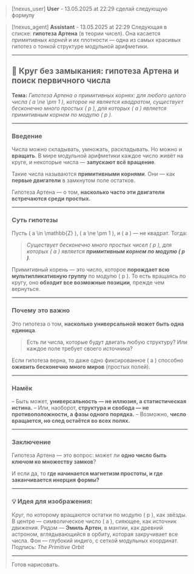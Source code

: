>[!nexus_user] **User** - 13.05.2025 at 22:29
> сделай следующую формулу
<!-- UID: f342b5ef-3360-45fa-b3d9-6ba2f21b91d9 -->




>[!nexus_agent] **Assistant** - 13.05.2025 at 22:29
> Следующая в списке: **гипотеза Артена** (в теории чисел). 
> Она касается *примитивных корней* и их плотности — одна из самых красивых гипотез о тонкой структуре модульной арифметики.
> 
> ---
> 
> ## 🔁 Круг без замыкания: гипотеза Артена и поиск первичного числа
> 
> **Тема:** 
> *Гипотеза Артена о примитивных корнях: для любого целого числа \( a \ne \pm 1 \), которое не является квадратом, существует бесконечно много простых \( p \), для которых \( a \) является примитивным корнем по модулю \( p \).*
> 
> ---
> 
> ### Введение
> 
> Числа можно складывать, умножать, раскладывать. 
> Но можно и **вращать**. 
> В мире модульной арифметики каждое число живёт на круге, 
> и некоторые числа — **запускают всё вращение**.
> 
> Такие числа называются **примитивными корнями**. 
> Они — как **первые двигатели** в замкнутом поле остатков.
> 
> Гипотеза Артена — о том, 
> **насколько часто эти двигатели встречаются среди простых.**
> 
> ---
> 
> ### Суть гипотезы
> 
> Пусть \( a \in \mathbb{Z} \), \( a \ne \pm 1 \), и \( a \) — не квадрат. 
> Тогда:
> 
> > *Существует бесконечно много простых чисел \( p \), 
> > для которых \( a \) является **примитивным корнем по модулю \( p \)**.*
> 
> Примитивный корень — это число, которое **порождает всю мультипликативную группу** по модулю \( p \). 
> То есть вращаясь по кругу, оно **обходит все возможные позиции**, прежде чем вернуться.
> 
> ---
> 
> ### Почему это важно
> 
> Это гипотеза о том, 
> **насколько универсальной может быть одна единица**.
> 
> > Есть ли числа, которые будут двигать любую структуру? 
> > Или каждое поле требует своего источника?
> 
> Если гипотеза верна, 
> то даже одно фиксированное \( a \) способно **оживить бесконечно много миров** (простых полей).
> 
> ---
> 
> ### Намёк
> 
> – Быть может, **универсальность — не иллюзия, а статистическая истина.** 
> – Или, наоборот, **структура и свобода — не противоположности, а фазы одного порядка.** 
> – Возможно, **число вращается, но след остаётся во всех полях.**
> 
> ---
> 
> ### Заключение
> 
> Гипотеза Артена — это вопрос: 
> может ли **одно число быть ключом ко множеству замков**?
> 
> И если да, 
> то **где начинается магнетизм простоты, 
> и где заканчивается инерция формы?**
> 
> ---
> 
> ### 💡 Идея для изображения:
> 
> Круг, по которому вращаются остатки по модулю \( p \), как звёзды. 
> В центре — символическое число \( a \), сияющее, как источник движения. 
> Рядом — **Эмиль Артен**, в мантии, как древний астроном, 
> вглядывающийся в орбиту, которая закручивает все числа. 
> Фон — глубокий индиго, с сеткой модульных координат. 
> Подпись: *The Primitive Orbit*
> 
> ---
> 
> Готов нарисовать.
<!-- UID: 4fc6cb52-f79b-46be-8c78-44aa177a4710 -->
